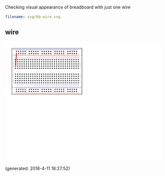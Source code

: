 Checking visual appearance of breadboard with just one wire

~~~yaml example="wire" fixture="svg.js"
filename: svg/bb-wire.svg
~~~
## wire

![wire](wire.png)

(generated: 2018-4-11 18:27:52)


